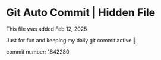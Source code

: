 # Git Auto Commit | Hidden File

This file was added Feb 12, 2025

Just for fun and keeping my daily git commit active 🤪

commit number: 1842280

